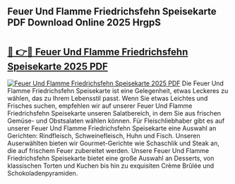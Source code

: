 ## Feuer Und Flamme Friedrichsfehn Speisekarte PDF Download Online 2025 HrgpS

# <h2><a href="http://gcbbwr.nevu.top/?p=Feuer+Und+Flamme+Friedrichsfehn+Speisekarte">🔗 👉🔴 Feuer Und Flamme Friedrichsfehn Speisekarte 2025 PDF</a></h2>

[![Feuer Und Flamme Friedrichsfehn Speisekarte 2025 PDF](https://i.imgur.com/dBaPXMq.png)](http://gcbbwr.nevu.top/?p=Feuer+Und+Flamme+Friedrichsfehn+Speisekarte)
Die Feuer Und Flamme Friedrichsfehn Speisekarte ist eine Gelegenheit, etwas Leckeres zu wählen, das zu Ihrem Lebensstil passt. Wenn Sie etwas Leichtes und Frisches suchen, empfehlen wir auf unserer Feuer Und Flamme Friedrichsfehn Speisekarte unseren Salatbereich, in dem Sie aus frischen Gemüse- und Obstsalaten wählen können. Für Fleischliebhaber gibt es auf unserer Feuer Und Flamme Friedrichsfehn Speisekarte eine Auswahl an Gerichten: Rindfleisch, Schweinefleisch, Huhn und Fisch. Unseren Auserwählten bieten wir Gourmet-Gerichte wie Schaschlik und Steak an, die auf frischem Feuer zubereitet werden. Unsere Feuer Und Flamme Friedrichsfehn Speisekarte bietet eine große Auswahl an Desserts, von klassischen Torten und Kuchen bis hin zu exquisiten Crème Brûlée und Schokoladenpyramiden.
